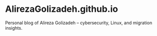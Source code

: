 # AlirezaGolizadeh.github.io
Personal blog of Alireza Golizadeh – cybersecurity, Linux, and migration insights.
